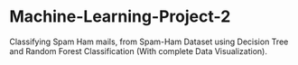 # Machine-Learning-Project-2
Classifying Spam Ham mails, from Spam-Ham Dataset using Decision Tree and Random Forest Classification (With complete Data Visualization).
